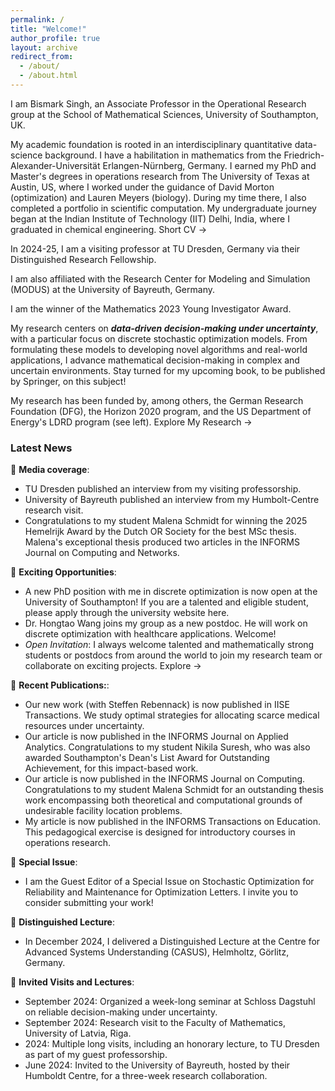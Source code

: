 ```yaml
---
permalink: /
title: "Welcome!"
author_profile: true
layout: archive          
redirect_from: 
  - /about/
  - /about.html
---
```


I am Bismark Singh, an Associate Professor in the Operational Research group at the School of Mathematical Sciences, University of Southampton, UK. 

My academic foundation is rooted in an interdisciplinary quantitative data-science background. I have a habilitation in mathematics from the Friedrich-Alexander-Universität Erlangen-Nürnberg, Germany.  I earned my PhD and Master's degrees in operations research from The University of Texas at Austin, US, where I worked under the guidance of David Morton (optimization) and Lauren Meyers (biology). During my time there, I also completed a portfolio in scientific computation. My undergraduate journey began at the Indian Institute of Technology (IIT) Delhi, India, where I graduated in chemical engineering.  <a href="/cv/" style="text-decoration: none;">Short CV →</a>

In 2024-25, I am a visiting professor at TU Dresden, Germany via their <a href="https://tu-dresden.de/bu/wirtschaft/die-fakultaet/news/auszeichnung-von-associate-professor-bismark-singh-als-distinguished-research-fellow" style="text-decoration: none;">Distinguished Research Fellowship</a>.

I am also affiliated with the <a href="https://www.modus.uni-bayreuth.de/en/members/application-team/Singh/index.php" style="text-decoration: none;">Research Center for Modeling and Simulation (MODUS)</a> at the University of Bayreuth, Germany.

I am the winner of the Mathematics 2023 <a href="https://www.mdpi.com/journal/mathematics/awards/2137" style="text-decoration: none;">Young Investigator Award</a>. 

My research centers on ***data-driven decision-making under uncertainty***, with a particular focus on discrete stochastic optimization models. From formulating these models to developing novel algorithms and real-world applications, I advance mathematical decision-making in complex and uncertain environments. Stay turned for my upcoming book, to be published by Springer, on this subject!

My research has been funded by, among others, the German Research Foundation (DFG), the Horizon 2020 program, and the US Department of Energy's LDRD program (see left). <a href="/research/" style="text-decoration: none;">Explore My Research →</a>


### Latest News


🎉 **Media coverage**: 
-   TU Dresden published an <a href="https://tu-dresden.de/bu/wirtschaft/forschung/interview-bismark-singh" style="text-decoration: none;">interview</a> from my visiting professorship.
-   University of Bayreuth published an <a href="https://www.humboldt-centre.uni-bayreuth.de/en/fellows-and-grantees/interview_Singh/index.html" style="text-decoration: none;">interview</a> from my Humbolt-Centre research visit.
-   Congratulations to my student Malena Schmidt for winning the <a href="https://www.vvsor.nl/articles/hemelrijk-award-winner-2025/" style="text-decoration: none;">2025 Hemelrijk Award</a> by the Dutch OR Society for the best MSc thesis. Malena's exceptional thesis produced two articles in the INFORMS Journal on Computing and Networks. 

🎉 **Exciting Opportunities**:
  - A <a href="https://www.findaphd.com/phds/project/mathematically-modeling-systems-resilient-against-unforeseen-attacks/?p177266" style="text-decoration: none;">new PhD position</a> with me in discrete optimization is now open at the University of Southampton! If you are a talented and eligible student, please apply through the university website here.
  - <a href="https://scholar.google.com/citations?user=M6RoyZAAAAAJ&hl=en" style="text-decoration: none;">Dr. Hongtao Wang</a> joins my group as a new postdoc. He will work on discrete optimization with healthcare applications. Welcome!
  - *Open Invitation*: I always welcome talented and mathematically strong students or postdocs from around the world to join my research team or collaborate on exciting projects. <a href="/research/" style="text-decoration: none;">Explore →</a>
  
🎉 **Recent Publications:**: 
  - Our new work (with Steffen Rebennack) is now published in <a href="https://www.tandfonline.com/doi/full/10.1080/24725854.2025.2525918" style="text-decoration: none;">IISE Transactions</a>. We study optimal strategies for allocating scarce medical resources under uncertainty. 
  - Our article is now published in the <a href="https://pubsonline.informs.org/doi/10.1287/inte.2024.0160" style="text-decoration: none;">INFORMS Journal on Applied Analytics</a>. Congratulations to my student Nikila Suresh, who was also awarded Southampton's Dean's List Award for Outstanding Achievement, for this impact-based work.
  - Our article is now published in the <a href="https://pubsonline.informs.org/doi/10.1287/ijoc.2024.0693" style="text-decoration: none;">INFORMS Journal on Computing</a>. Congratulations to my student Malena Schmidt for an outstanding thesis work encompassing both theoretical and computational grounds of undesirable facility location problems. 
  - My article is now published in the <a href="https://pubsonline.informs.org/doi/10.1287/ited.2024.0112" style="text-decoration: none;">INFORMS Transactions on Education</a>. This pedagogical exercise is designed for introductory courses in operations research.
 
🎉 **Special Issue**:
  - I am the Guest Editor of a <a href="https://link.springer.com/journal/11590/updates/27713526" style="text-decoration: none;">Special Issue on Stochastic Optimization for Reliability and Maintenance</a> for Optimization Letters. I invite you to consider submitting your work!
 
🎉 **Distinguished Lecture**:
  - In December 2024, I delivered a Distinguished Lecture at the <a href="https://www.casus.science/?page_id=12281" style="text-decoration: none;">Centre for Advanced Systems Understanding (CASUS)</a>, Helmholtz, Görlitz, Germany.

🎉 **Invited Visits and Lectures**: 
  - September 2024: Organized a week-long seminar at <a href="https://www.dagstuhl.de/seminars/seminar-calendar/seminar-details/24399" style="text-decoration: none;">Schloss Dagstuhl</a> on reliable decision-making under uncertainty.
  - September 2024: Research visit to the Faculty of Mathematics, University of Latvia, Riga.
  - 2024: Multiple long visits, including an honorary lecture, to TU Dresden as part of my <a href="https://tu-dresden.de/bu/wirtschaft/die-fakultaet/news/auszeichnung-von-associate-professor-bismark-singh-als-distinguished-research-fellow" style="text-decoration: none;">guest professorship</a>.
  - June 2024: Invited to the University of Bayreuth, hosted by their <a href="https://www.humboldt-centre.uni-bayreuth.de/en/fellows-and-grantees/recently-selected-short-term-grantees/index.html" style="text-decoration: none;">Humboldt Centre</a>, for a three-week research collaboration.
